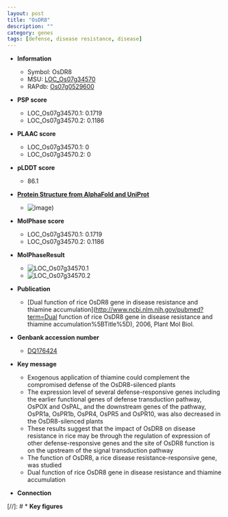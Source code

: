 ```yaml
---
layout: post
title: "OsDR8"
description: ""
category: genes
tags: [defense, disease resistance, disease]
---
```


* **Information**  
    + Symbol: OsDR8  
    + MSU: [LOC_Os07g34570](http://rice.plantbiology.msu.edu/cgi-bin/ORF_infopage.cgi?orf=LOC_Os07g34570)  
    + RAPdb: [Os07g0529600](http://rapdb.dna.affrc.go.jp/viewer/gbrowse_details/irgsp1?name=Os07g0529600)  

* **PSP score**  
    + LOC_Os07g34570.1: 0.1719 
    + LOC_Os07g34570.2: 0.1186 

* **PLAAC score**  
    + LOC_Os07g34570.1: 0 
    + LOC_Os07g34570.2: 0 

* **pLDDT score**
    + 86.1

* **[Protein Structure from AlphaFold and UniProt](https://www.uniprot.org/uniprotkb/Q7XXS4/entry#structure)**
    + ![image](https://ricepsp.github.io/images/Q7/AF-Q7XXS4-F1.png))

* **MolPhase score**
    + LOC_Os07g34570.1: 0.1719
    + LOC_Os07g34570.2: 0.1186

* **MolPhaseResult**
    + ![LOC_Os07g34570.1](https://ricepsp.github.io/pictures/LOC_Os07g/LOC_Os07g34570.1.png)
    + ![LOC_Os07g34570.2](https://ricepsp.github.io/pictures/LOC_Os07g/LOC_Os07g34570.2.png)

* **Publication**  
    + [Dual function of rice OsDR8 gene in disease resistance and thiamine accumulation](http://www.ncbi.nlm.nih.gov/pubmed?term=Dual function of rice OsDR8 gene in disease resistance and thiamine accumulation%5BTitle%5D), 2006, Plant Mol Biol.

* **Genbank accession number**  
    + [DQ176424](http://www.ncbi.nlm.nih.gov/nuccore/DQ176424)

* **Key message**  
    + Exogenous application of thiamine could complement the compromised defense of the OsDR8-silenced plants
    + The expression level of several defense-responsive genes including the earlier functional genes of defense transduction pathway, OsPOX and OsPAL, and the downstream genes of the pathway, OsPR1a, OsPR1b, OsPR4, OsPR5 and OsPR10, was also decreased in the OsDR8-silenced plants
    + These results suggest that the impact of OsDR8 on disease resistance in rice may be through the regulation of expression of other defense-responsive genes and the site of OsDR8 function is on the upstream of the signal transduction pathway
    + The function of OsDR8, a rice disease resistance-responsive gene, was studied
    + Dual function of rice OsDR8 gene in disease resistance and thiamine accumulation

* **Connection**  

[//]: # * **Key figures**  


